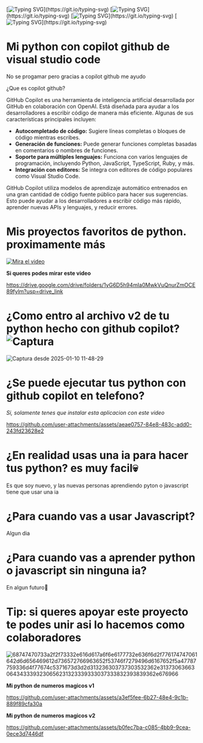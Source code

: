 [![Typing SVG](https://readme-typing-svg.demolab.com?font=Ubuntu&weight=900&size=24&pause=1000&color=F7046C&background=FF741600&center=true&vCenter=true&random=true&width=435&lines=%C2%A1Bienvenido+a+mi+proyecto+de+python!)](https://git.io/typing-svg) [![Typing SVG](https://readme-typing-svg.demolab.com?font=Ubuntu&weight=900&size=24&pause=1000&color=F7046C&background=FF741600&center=true&vCenter=true&random=true&width=435&lines=%C2%A1Bienvenido+a+mi+proyecto+de+python!)](https://git.io/typing-svg) [![Typing SVG](https://readme-typing-svg.demolab.com?font=Ubuntu&weight=900&size=24&pause=1000&color=F7046C&background=FF741600&center=true&vCenter=true&random=true&width=435&lines=%C2%A1Bienvenido+a+mi+proyecto+de+python!)](https://git.io/typing-svg) [![Typing SVG](https://readme-typing-svg.demolab.com?font=Ubuntu&weight=900&size=24&pause=1000&color=F7046C&background=FF741600&center=true&vCenter=true&random=true&width=435&lines=%C2%A1Bienvenido+a+mi+proyecto+de+python!)](https://git.io/typing-svg)



# Mi python con copilot github de visual studio code
 No se progamar pero gracias a copilot github me ayudo

¿Que es copilot github?
 
 GitHub Copilot es una herramienta de inteligencia artificial desarrollada por GitHub en colaboración con OpenAI. Está diseñada para ayudar a los desarrolladores a escribir código de manera más eficiente. Algunas de sus características principales incluyen:

- **Autocompletado de código:** Sugiere líneas completas o bloques de código mientras escribes.
- **Generación de funciones:** Puede generar funciones completas basadas en comentarios o nombres de funciones.
- **Soporte para múltiples lenguajes:** Funciona con varios lenguajes de programación, incluyendo Python, JavaScript, TypeScript, Ruby, y más.
- **Integración con editores:** Se integra con editores de código populares como Visual Studio Code.

GitHub Copilot utiliza modelos de aprendizaje automático entrenados en una gran cantidad de código fuente público para hacer sus sugerencias. Esto puede ayudar a los desarrolladores a escribir código más rápido, aprender nuevas APIs y lenguajes, y reducir errores.

# Mis proyectos favoritos de python. proximamente más
[![Mira el video](https://img.youtube.com/vi/O_pxfeMYEkA/maxresdefault.jpg)](https://www.youtube.com/watch?v=O_pxfeMYEkA)


**Si queres podes mirar este video**

https://drive.google.com/drive/folders/1yG6D5h94mIa0MwkVuQnurZmOCE89fylm?usp=drive_link

# ¿Como entro al archivo v2 de tu python hecho con github copilot? ![Captura](https://github.com/user-attachments/assets/639a5d77-14ec-4bb7-866d-e84a3b91cdde)

![Captura desde 2025-01-10 11-48-29](https://github.com/user-attachments/assets/1bdefe20-ce7d-4d24-84da-e4992a69a109)

# ¿Se puede ejecutar tus python con github copilot en telefono?

*Si, solamente tenes que instalar esta aplicacion con este video*

https://github.com/user-attachments/assets/aeae0757-84e8-483c-add0-243fd23628e2

# ¿En realidad usas una ia para hacer tus python? es muy facil💀

Es que soy nuevo, y las nuevas personas aprendiendo pyton o javascript tiene que usar una ia

# ¿Para cuando vas a usar Javascript?

Algun dia

# ¿Para cuando vas a aprender python o javascript sin ninguna ia?

En algun futuro🙂

# Tip: si queres apoyar este proyecto te podes unir asi lo hacemos como colaboradores

![68747470733a2f2f73332e616d617a6f6e6177732e636f6d2f776174747061642d6d656469612d736572766963652f53746f7279496d6167652f5a47787759336d4f77674c5371673d3d2d313236303737303532362e313730636630643433393230656231323339333037333832393839362e676966](https://github.com/user-attachments/assets/2303857f-d078-4c6c-b7dc-6be58a9c2bf6)

**Mi python de numeros magicos v1**



https://github.com/user-attachments/assets/a3ef5fee-6b27-48e4-9c1b-889f89cfa30a

**Mi python de numeros magicos v2**

https://github.com/user-attachments/assets/b0fec7ba-c085-4bb9-9cea-0ece3d7446df

